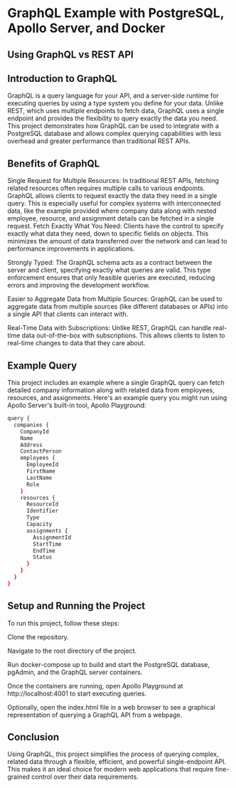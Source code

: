 # GraphQL Example with PostgreSQL, Apollo Server, and Docker


## Using GraphQL vs REST API

## Introduction to GraphQL
GraphQL is a query language for your API, and a server-side runtime for executing queries by using a type system you define for your data. Unlike REST, which uses multiple endpoints to fetch data, GraphQL uses a single endpoint and provides the flexibility to query exactly the data you need. This project demonstrates how GraphQL can be used to integrate with a PostgreSQL database and allows complex querying capabilities with less overhead and greater performance than traditional REST APIs.

## Benefits of GraphQL
Single Request for Multiple Resources: In traditional REST APIs, fetching related resources often requires multiple calls to various endpoints. GraphQL allows clients to request exactly the data they need in a single query. This is especially useful for complex systems with interconnected data, like the example provided where company data along with nested employee, resource, and assignment details can be fetched in a single request.
Fetch Exactly What You Need: Clients have the control to specify exactly what data they need, down to specific fields on objects. This minimizes the amount of data transferred over the network and can lead to performance improvements in applications.

Strongly Typed: The GraphQL schema acts as a contract between the server and client, specifying exactly what queries are valid. This type enforcement ensures that only feasible queries are executed, reducing errors and improving the development workflow.

Easier to Aggregate Data from Multiple Sources: GraphQL can be used to aggregate data from multiple sources (like different databases or APIs) into a single API that clients can interact with.

Real-Time Data with Subscriptions: Unlike REST, GraphQL can handle real-time data out-of-the-box with subscriptions. This allows clients to listen to real-time changes to data that they care about.

## Example Query
This project includes an example where a single GraphQL query can fetch detailed company information along with related data from employees, resources, and assignments. Here's an example query you might run using Apollo Server's built-in tool, Apollo Playground:

```bash
query {
  companies {
    CompanyId
    Name
    Address
    ContactPerson
    employees {
      EmployeeId
      FirstName
      LastName
      Role
    }
    resources {
      ResourceId
      Identifier
      Type
      Capacity
      assignments {
        AssignmentId
        StartTime
        EndTime
        Status
      }
    }
  }
}
```
## Setup and Running the Project
To run this project, follow these steps:

Clone the repository.

Navigate to the root directory of the project.

Run docker-compose up to build and start the PostgreSQL database, pgAdmin, and the GraphQL server containers.

Once the containers are running, open Apollo Playground at http://localhost:4001 to start executing queries.

Optionally, open the index.html file in a web browser to see a graphical representation of querying a GraphQL API from a webpage.

## Conclusion
Using GraphQL, this project simplifies the process of querying complex, related data through a flexible, efficient, and powerful single-endpoint API. This makes it an ideal choice for modern web applications that require fine-grained control over their data requirements.
